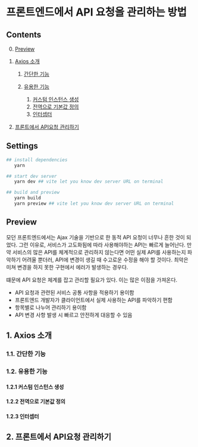 # 프론트엔드에서 API 요청을 관리하는 방법

## Contents

0. <a href='#preview'>Preview</a>

1. <a href="#1-axios-소개">Axios 소개</a>

   1. <a href="#11-간단한-기능">간단한 기능</a>
   2. <a href="#12-유용한-기능">유용한 기능</a>

      1. <a href="#121-커스텀-인스턴스-생성">커스텀 인스턴스 생성</a>
      2. <a href="#122-전역으로-기본값-정의">전역으로 기본값 정의</a>
      3. <a href="#123-인터셉터">인터셉터</a>

2. <a href="#2-프론트에서-api요청-관리하기">프론트에서 API요청 관리하기</a>

## Settings

```bash
## install dependencies
   yarn

## start dev server
   yarn dev ## vite let you know dev server URL on terminal

## build and preview
   yarn build
   yarn preview ## vite let you know dev server URL on terminal
```

## Preview

모던 프론트엔드에서는 Ajax 기술을 기반으로 한 동적 API 요청이 너무나 흔한 것이 되었다.
그런 이유로, 서비스가 고도화됨에 따라 사용해야하는 API는 빠르게 늘어난다.
만약 서비스의 많은 API를 체계적으로 관리하지 않는다면 어떤 실제 API를 사용하는지 파악하기 어려울 뿐더러,
API에 변경이 생길 때 수고로운 수정을 해야 할 것이다.
최악은 미쳐 변경을 하지 못한 구현에서 에러가 발생하는 경우다.

떄문에 API 요청은 체계를 잡고 관리할 필요가 있다. 이는 많은 이점을 가져온다.

- API 요청과 관련된 서비스 공통 사항을 적용하기 용이함
- 프론트엔드 개발자가 클라이언트에서 실제 사용하는 API를 파악하기 편함
- 항목별로 나누어 관리하기 용이함
- API 변경 사항 발생 시 빠르고 안전하게 대응할 수 있음

## 1. Axios 소개

### 1.1. 간단한 기능

### 1.2. 유용한 기능

#### 1.2.1 커스텀 인스턴스 생성

#### 1.2.2 전역으로 기본값 정의

#### 1.2.3 인터셉터

## 2. 프론트에서 API요청 관리하기
